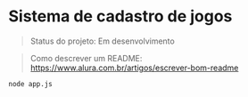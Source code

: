 <h1>Sistema de cadastro de jogos</h1> 

> Status do projeto: Em desenvolvimento

> Como descrever um README: https://www.alura.com.br/artigos/escrever-bom-readme

```
node app.js
```
